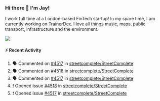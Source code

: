 ### Hi there 👋 I'm Jay!
I work full time at a London-based FinTech startup! In my spare time, I am currently working on [TrainerDex](https://www.github.com/TrainerDex). I love all things music, maps, public transport, infrastructure and the environment.

[<img src="https://github-readme-stats.vercel.app/api/wakatime?username=TurnrDev&layout=compact" />](https://wakatime.com/@TurnrDev)  

#### :zap: Recent Activity
<!--START_SECTION:activity-->
1. 🗣 Commented on [#4517](https://github.com/streetcomplete/StreetComplete/issues/4517) in [streetcomplete/StreetComplete](https://github.com/streetcomplete/StreetComplete)
2. 🗣 Commented on [#4518](https://github.com/streetcomplete/StreetComplete/issues/4518) in [streetcomplete/StreetComplete](https://github.com/streetcomplete/StreetComplete)
3. 🗣 Commented on [#4517](https://github.com/streetcomplete/StreetComplete/issues/4517) in [streetcomplete/StreetComplete](https://github.com/streetcomplete/StreetComplete)
4. ❗️ Opened issue [#4518](https://github.com/streetcomplete/StreetComplete/issues/4518) in [streetcomplete/StreetComplete](https://github.com/streetcomplete/StreetComplete)
5. ❗️ Opened issue [#4517](https://github.com/streetcomplete/StreetComplete/issues/4517) in [streetcomplete/StreetComplete](https://github.com/streetcomplete/StreetComplete)
<!--END_SECTION:activity-->

